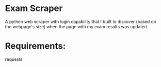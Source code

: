 # Exam Scraper
A python web scraper with login capability that I built to discover (based on the webpage's size) when the page with my exam results was updated.

# Requirements:
requests
